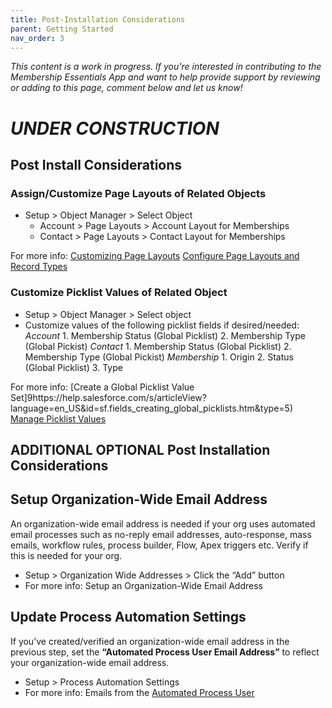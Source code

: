 ```yaml
---
title: Post-Installation Considerations
parent: Getting Started
nav_order: 3
---
```


*This content is a work in progress. If you're interested in contributing to the Membership Essentials App and want to help provide support by reviewing or adding to this page, comment below and let us know!*

# *UNDER CONSTRUCTION*

## Post Install Considerations

### Assign/Customize Page Layouts of Related Objects
* Setup > Object Manager > Select Object
  * Account > Page Layouts > Account Layout for Memberships
  * Contact > Page Layouts > Contact Layout for Memberships

For more info:
[Customizing Page Layouts](https://help.salesforce.com/s/articleView?language=en_US&id=sf.customize_layoutcustomize_pd.htm&type=5)
[Configure Page Layouts and Record Types](https://trailhead.salesforce.com/content/learn/modules/lightning-knowledge-setup-and-customization/configure-page-layouts-and-record-types)

### Customize Picklist Values of Related Object
* Setup > Object Manager > Select object
* Customize values of the following picklist fields if desired/needed:
  *Account*
      1.  Membership Status (Global Picklist)
      2.  Membership Type (Global Pickist)
  *Contact*
      1. Membership Status (Global Picklist)
      2. Membership Type (Global Pickist)
  *Membership* 
      1. Origin
      2. Status (Global Picklist)
      3. Type

For more info:
[Create a Global Picklist Value Set]9https://help.salesforce.com/s/articleView?language=en_US&id=sf.fields_creating_global_picklists.htm&type=5)
[Manage Picklist Values](https://trailhead.salesforce.com/content/learn/modules/picklist_admin/picklist_admin_manage)


## ADDITIONAL OPTIONAL Post Installation Considerations

## Setup Organization-Wide Email Address
An organization-wide email address is needed if your org uses automated email processes such as no-reply email addresses, auto-response, mass emails, workflow rules, process builder, Flow, Apex triggers etc. Verify if this is needed for your org.
* Setup > Organization Wide Addresses > Click the “Add” button
* For more info: Setup an Organization-Wide Email Address

## Update Process Automation Settings
If you’ve created/verified an organization-wide email address in the previous step, set the **“Automated Process User Email Address”** to reflect your organization-wide email address. 
* Setup > Process Automation Settings
* For more info: Emails from the [Automated Process User](https://help.salesforce.com/s/articleView?id=release-notes.rn_forcecom_flow_set_from_email_address_for_automated_process_user.htm&release=226&type=5)

